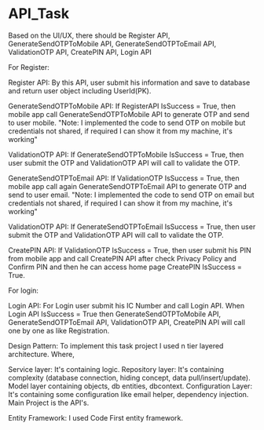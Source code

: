 # API_Task

Based on the UI/UX, there should be Register API, GenerateSendOTPToMobile API, GenerateSendOTPToEmail API, ValidationOTP API, CreatePIN API, Login API

For Register:

Register API: By this API, user submit his information and save to database and return user object including UserId(PK).

GenerateSendOTPToMobile API: If RegisterAPI IsSuccess = True, then mobile app call GenerateSendOTPToMobile API to generate OTP and send to user mobile.
"Note: I implemented the code to send OTP on mobile but credentials not shared, if required I can show it from my machine, it's working"

ValidationOTP API: If GenerateSendOTPToMobile IsSuccess = True, then user submit the OTP and ValidationOTP API will call to validate the OTP.

GenerateSendOTPToEmail API: If ValidationOTP IsSuccess = True, then mobile app call again GenerateSendOTPToEmail API to generate OTP and send to user email.
"Note: I implemented the code to send OTP on email but credentials not shared, if required I can show it from my machine, it's working"

ValidationOTP API: If GenerateSendOTPToEmail IsSuccess = True, then user submit the OTP and ValidationOTP API will call to validate the OTP.

CreatePIN API: If ValidationOTP IsSuccess = True, then user submit his PIN from mobile app and call CreatePIN API after check Privacy Policy and Confirm PIN and then he can access home page CreatePIN IsSuccess = True.

For login: 

Login API: For Login user submit his IC Number and call Login API. When Login API IsSuccess = True then GenerateSendOTPToMobile API, GenerateSendOTPToEmail API, ValidationOTP API, CreatePIN API
           will call one by one as like Registration.
		   
		   
Design Pattern: To implement this task project I used n tier layered architecture. Where,

Service layer: It's containing logic.
Repository layer: It's containing complexity (database connection, hiding concept, data pull/insert/update). 
Model layer containing objects, db entities, dbcontext. 
Configuration Layer: It's containing some configuration like email helper, dependency injection.
Main Project is the API's.

Entity Framework: I used Code First entity framework.


